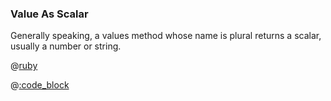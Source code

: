 ### Value As Scalar

Generally speaking, a values method whose name is plural returns a scalar, usually a number or string.

@[ruby](example.rb)

@[:code_block](output.txt)
